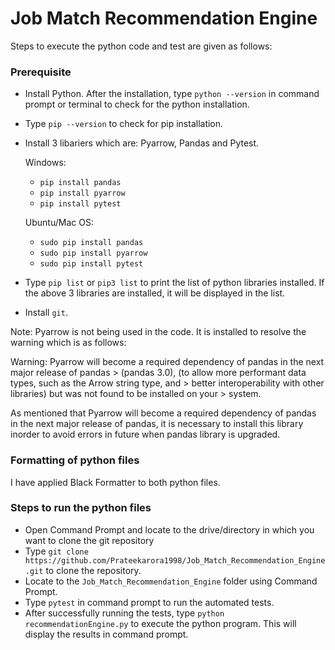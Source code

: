 # Job Match Recommendation Engine

Steps to execute the python code and test are given as follows:

### Prerequisite

* Install Python. After the installation, type `python --version` in command prompt or terminal to check for the python installation.
* Type `pip --version` to check for pip installation.
* Install 3 libariers which are: Pyarrow, Pandas and Pytest.

    Windows:
    * `pip install pandas`
    * `pip install pyarrow`
    * `pip install pytest`
    
    Ubuntu/Mac OS:
    * `sudo pip install pandas`
    * `sudo pip install pyarrow`
    * `sudo pip install pytest`
* Type `pip list` or `pip3 list` to print the list of python libraries installed. If the above 3 libraries are installed, it will be displayed in the list.
* Install `git`.

Note: Pyarrow is not being used in the code. It is installed to resolve the warning which is as follows:

Warning: Pyarrow will become a required dependency of pandas in the next major release of pandas > (pandas 3.0), (to allow more performant data types, such as the Arrow string type, and > better interoperability with other libraries) but was not found to be installed on your > system.

As mentioned that Pyarrow will become a required dependency of pandas in the next major release of pandas, it is necessary to install this library inorder to avoid errors in future when pandas library is upgraded.

### Formatting of python files

I have applied Black Formatter to both python files.

### Steps to run the python files

* Open Command Prompt and locate to the drive/directory in which you want to clone the git repository
* Type `git clone https://github.com/Prateekarora1998/Job_Match_Recommendation_Engine.git` to clone the repository.
* Locate to the `Job_Match_Recommendation_Engine` folder using Command Prompt.
* Type `pytest` in command prompt to run the automated tests.
* After successfully running the tests, type `python recommendationEngine.py` to execute the python program. This will display the results in command prompt.

